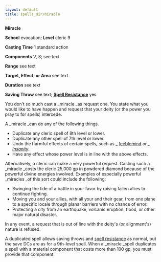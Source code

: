 ```yaml
---
layout: default
title: spells_dir/miracle
---
```

 **Miracle**

**School** evocation; **Level** cleric 9

**Casting Time** 1 standard action

**Components** V, S; see text

**Range** see text

**Target, Effect, or Area** see text

**Duration** see text

**Saving Throw** see text; **[Spell Resistance](../../glossary#_spell-resistance)** yes

You don't so much cast a _miracle _as request one. You state what you would like to have happen and request that your deity (or the power you pray to for spells) intercede.

A _miracle _can do any of the following things.

- Duplicate any cleric spell of 8th level or lower. 
- Duplicate any other spell of 7th level or lower.
- Undo the harmful effects of certain spells, such as _ [feeblemind](../feeblemind#_feeblemind) _or _ [insanity](../insanity#_insanity)_.
- Have any effect whose power level is in line with the above effects.

Alternatively, a cleric can make a very powerful request. Casting such a _miracle _costs the cleric 25,000 gp in powdered diamond because of the powerful divine energies involved. Examples of especially powerful _miracles _of this sort could include the following:

- Swinging the tide of a battle in your favor by raising fallen allies to continue fighting.
- Moving you and your allies, with all your and their gear, from one plane to a specific locale through planar barriers with no chance of error.
- Protecting a city from an earthquake, volcanic eruption, flood, or other major natural disaster.

In any event, a request that is out of line with the deity's (or alignment's) nature is refused.

A duplicated spell allows saving throws and [spell resistance](../../glossary#_spell-resistance) as normal, but the save DCs are as for a 9th-level spell. When a _miracle _spell duplicates a spell with a material component that costs more than 100 gp, you must provide that component.


